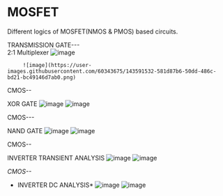 # MOSFET
Different logics of MOSFET(NMOS &amp; PMOS) based circuits.
   
   TRANSMISSION GATE---                                                                                                                                                               
    2:1 Multiplexer
         ![image](https://user-images.githubusercontent.com/60343675/143591483-3571d204-bf68-498c-bffb-09df51ce625a.png)
         
         ![image](https://user-images.githubusercontent.com/60343675/143591532-581d87b6-50dd-486c-bd21-bc49146d7ab0.png)

   CMOS--    
   
   XOR GATE
         ![image](https://user-images.githubusercontent.com/60343675/137577046-825f8a4f-cb02-494b-9208-d327130258d1.png)
         ![image](https://user-images.githubusercontent.com/60343675/143591600-6d828e96-72f8-4dde-a711-b8d7fc3196dd.png)
     
  CMOS---
  
   NAND GATE
          ![image](https://user-images.githubusercontent.com/60343675/137577137-9759df11-1610-438b-a481-a2a3084a3863.png)
          ![image](https://user-images.githubusercontent.com/60343675/143591649-8cc7fa1e-f003-4af3-a726-4ab1f1f24de6.png)
        
  CMOS-- 
  
   INVERTER TRANSIENT ANALYSIS
         ![image](https://user-images.githubusercontent.com/60343675/137577153-f820f245-13f7-4528-ac5f-ca4a8f6c0621.png)
         ![image](https://user-images.githubusercontent.com/60343675/143591728-7b733374-1ed5-4b0a-bbfe-594d02e1c594.png)
         
  *CMOS--*
  
   * INVERTER DC ANALYSIS*
         ![image](https://user-images.githubusercontent.com/60343675/137577176-59834e0e-0715-4be5-9063-d717c7e2ca70.png)
         ![image](https://user-images.githubusercontent.com/60343675/143591694-d28f00f7-8932-47c3-9137-d4c00677b1cf.png)

        
           

